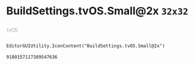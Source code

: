 # BuildSettings.tvOS.Small@2x `32x32`
<img src="/img/BuildSettings.tvOS.Small@2x.png" width=32 height=32>

``` CSharp
EditorGUIUtility.IconContent("BuildSettings.tvOS.Small@2x")
```
```
9180157117389547636
```
